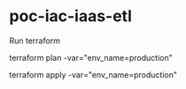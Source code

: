 # poc-iac-iaas-etl

Run terraform

terraform plan -var="env_name=production"

terraform apply -var="env_name=production"